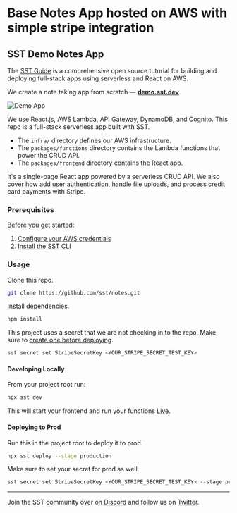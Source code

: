 # Base Notes App hosted on AWS with simple stripe integration

## SST Demo Notes App

The [SST Guide](https://sst.dev/guide) is a comprehensive open source tutorial for building and deploying full-stack apps using serverless and React on AWS.

We create a note taking app from scratch — [**demo.sst.dev**](https://demo.sst.dev)

![Demo App](screenshot.png)

We use React.js, AWS Lambda, API Gateway, DynamoDB, and Cognito. This repo is a full-stack serverless app built with SST.

- The `infra/` directory defines our AWS infrastructure.
- The `packages/functions` directory contains the Lambda functions that power the CRUD API.
- The `packages/frontend` directory contains the React app.

It's a single-page React app powered by a serverless CRUD API. We also cover how add user authentication, handle file uploads, and process credit card payments with Stripe.

### Prerequisites

Before you get started:

1. [Configure your AWS credentials](https://docs.sst.dev/advanced/iam-credentials#loading-from-a-file)
2. [Install the SST CLI](https://ion.sst.dev/docs/reference/cli/)

### Usage

Clone this repo.

```bash
git clone https://github.com/sst/notes.git
```

Install dependencies.

```bash
npm install
```

This project uses a secret that we are not checking in to the repo. Make sure to [create one before deploying](https://sst.dev/chapters/handling-secrets-in-sst.html).

```bash
sst secret set StripeSecretKey <YOUR_STRIPE_SECRET_TEST_KEY>
```

#### Developing Locally

From your project root run:

```bash
npx sst dev
```

This will start your frontend and run your functions [Live](https://ion.sst.dev/docs/live/).

#### Deploying to Prod

Run this in the project root to deploy it to prod.

```bash
npx sst deploy --stage production
```

Make sure to set your secret for prod as well.

```bash
sst secret set StripeSecretKey <YOUR_STRIPE_SECRET_TEST_KEY> --stage production
```

---

Join the SST community over on [Discord](https://discord.gg/sst) and follow us on [Twitter](https://twitter.com/SST_dev).